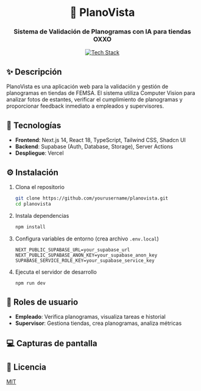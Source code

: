 <div align="center">

# 🛒 PlanoVista

### Sistema de Validación de Planogramas con IA para tiendas OXXO

[![Tech Stack](https://skillicons.dev/icons?i=nextjs,react,typescript,tailwind,supabase,vercel&theme=light)](https://skillicons.dev)

</div>

## ✨ Descripción

PlanoVista es una aplicación web para la validación y gestión de planogramas en tiendas de FEMSA. El sistema utiliza Computer Vision para analizar fotos de estantes, verificar el cumplimiento de planogramas y proporcionar feedback inmediato a empleados y supervisores.

## 🚀 Tecnologías

- **Frontend**: Next.js 14, React 18, TypeScript, Tailwind CSS, Shadcn UI
- **Backend**: Supabase (Auth, Database, Storage), Server Actions
- **Despliegue**: Vercel

## ⚙️ Instalación

1. Clona el repositorio
   ```bash
   git clone https://github.com/yourusername/planovista.git
   cd planovista
   ```

2. Instala dependencias
   ```bash
   npm install
   ```

3. Configura variables de entorno (crea archivo `.env.local`)
   ```
   NEXT_PUBLIC_SUPABASE_URL=your_supabase_url
   NEXT_PUBLIC_SUPABASE_ANON_KEY=your_supabase_anon_key
   SUPABASE_SERVICE_ROLE_KEY=your_supabase_service_key
   ```

4. Ejecuta el servidor de desarrollo
   ```bash
   npm run dev
   ```

## 👤 Roles de usuario

- **Empleado**: Verifica planogramas, visualiza tareas e historial
- **Supervisor**: Gestiona tiendas, crea planogramas, analiza métricas

## 💻 Capturas de pantalla


## 📝 Licencia

[MIT](LICENSE)

